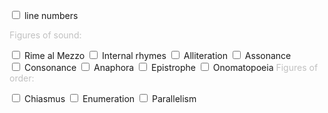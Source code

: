 
<style>

.label {
	color: silver;
}

.nobreak {
	white-space: nowrap;

</style>


<div class="options">

<span class="nobreak"><input id="check-linenum" onchange="toggleLinenum(event)" type=checkbox>&nbsp;<span title="alt/option-l">line numbers</span></span>

<span class="label">Figures of sound:</span>

<span class="nobreak"><input id="check-syllable" onchange="toggleRM(event)" type=checkbox>&nbsp;<span title="">Rime al Mezzo</span></span>
<span class="nobreak"><input id="check-syllable" onchange="toggleIR(event)" type=checkbox>&nbsp;<span title="">Internal rhymes</span></span>
<span class="nobreak"><input id="check-syllable" onchange="toggleAL(event)" type=checkbox>&nbsp;<span title="">Alliteration</span></span>
<span class="nobreak"><input id="check-syllable" onchange="toggleAS(event)" type=checkbox>&nbsp;<span title="">Assonance</span></span>
<span class="nobreak"><input id="check-syllable" onchange="toggleCO(event)" type=checkbox>&nbsp;<span title="">Consonance</span></span>
<span class="nobreak"><input id="check-syllable" onchange="toggleAN(event)" type=checkbox>&nbsp;<span title="">Anaphora</span></span>
<span class="nobreak"><input id="check-syllable" onchange="toggleEP(event)" type=checkbox>&nbsp;<span title="">Epistrophe</span></span>
<span class="nobreak"><input id="check-syllable" onchange="toggleON(event)" type=checkbox>&nbsp;<span title="">Onomatopoeia</span></span>
<span class="label">Figures of order:</span>

<span class="nobreak"><input id="check-syllable" onchange="toggleCH(event)" type=checkbox>&nbsp;<span title="">Chiasmus</span></span>
<span class="nobreak"><input id="check-syllable" onchange="toggleEN(event)" type=checkbox>&nbsp;<span title="">Enumeration</span></span>
<span class="nobreak"><input id="check-syllable" onchange="togglePA(event)" type=checkbox>&nbsp;<span title="">Parallelism</span></span>

</div>


